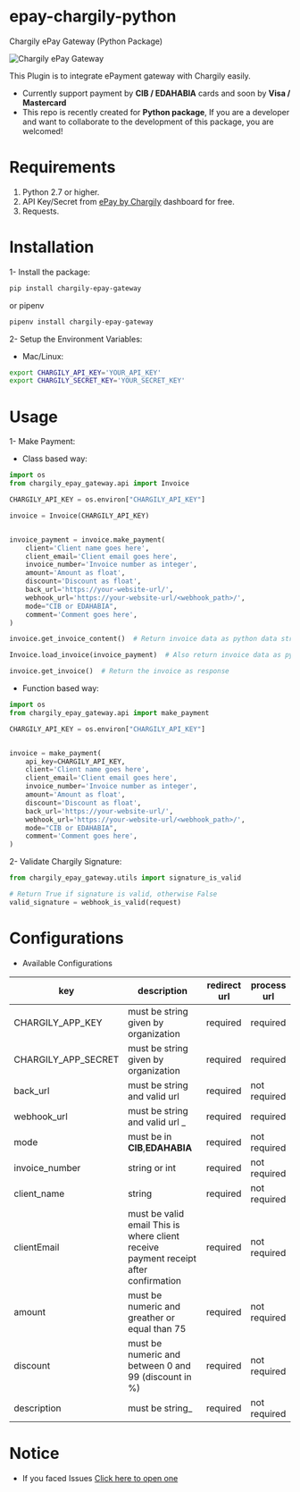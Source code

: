 # epay-chargily-python
Chargily ePay Gateway (Python Package)

![Chargily ePay Gateway](https://raw.githubusercontent.com/Chargily/epay-gateway-php/main/assets/banner-1544x500.png "Chargily ePay Gateway")

This Plugin is to integrate ePayment gateway with Chargily easily.
- Currently support payment by **CIB / EDAHABIA** cards and soon by **Visa / Mastercard** 
- This repo is recently created for **Python package**, If you are a developer and want to collaborate to the development of this package, you are welcomed!

# Requirements
1. Python 2.7 or higher.
2. API Key/Secret from [ePay by Chargily](https://epay.chargily.com.dz) dashboard for free.
3. Requests.

# Installation
1- Install the package:

```bash
pip install chargily-epay-gateway
```

or pipenv
```bash
pipenv install chargily-epay-gateway
```

2- Setup the Environment Variables:

* Mac/Linux:
```bash
export CHARGILY_API_KEY='YOUR_API_KEY'
export CHARGILY_SECRET_KEY='YOUR_SECRET_KEY'
```

# Usage

1- Make Payment:

* Class based way:

```python
import os
from chargily_epay_gateway.api import Invoice

CHARGILY_API_KEY = os.environ["CHARGILY_API_KEY"]

invoice = Invoice(CHARGILY_API_KEY)


invoice_payment = invoice.make_payment(
    client='Client name goes here',
    client_email='Client email goes here',
    invoice_number='Invoice number as integer',
    amount='Amount as float',
    discount='Discount as float',
    back_url='https://your-website-url/',
    webhook_url='https://your-website-url/<webhook_path>/',
    mode="CIB or EDAHABIA",
    comment='Comment goes here',
)

invoice.get_invoice_content()  # Return invoice data as python data structure

Invoice.load_invoice(invoice_payment)  # Also return invoice data as python data structure

invoice.get_invoice()  # Return the invoice as response
```

* Function based way:

```python
import os
from chargily_epay_gateway.api import make_payment

CHARGILY_API_KEY = os.environ["CHARGILY_API_KEY"]


invoice = make_payment(
    api_key=CHARGILY_API_KEY,
    client='Client name goes here',
    client_email='Client email goes here',
    invoice_number='Invoice number as integer',
    amount='Amount as float',
    discount='Discount as float',
    back_url='https://your-website-url/',
    webhook_url='https://your-website-url/<webhook_path>/',
    mode="CIB or EDAHABIA",
    comment='Comment goes here',
)
```

2- Validate Chargily Signature:

```python
from chargily_epay_gateway.utils import signature_is_valid

# Return True if signature is valid, otherwise False
valid_signature = webhook_is_valid(request)
```

# Configurations

- Available Configurations

| key                   |  description                                                                                          | redirect url |  process url |
|-----------------------|-------------------------------------------------------------------------------------------------------|--------------|--------------|
| CHARGILY_APP_KEY               | must be string given by organization                                                                  |   required   |   required   |
| CHARGILY_APP_SECRET            | must be string given by organization                                                                  |   required   |   required   |
| back_url        | must be string and valid url                                                                          |   required   | not required |
| webhook_url        | must be string and valid url                                                                          _|   required   | required |
| mode                  | must be in **CIB**,**EDAHABIA**                                                                       |   required   | not required |
| invoice_number       |  string or int                                                                                 |   required   | not required |
| client_name  | string                                                                                        |   required   | not required |
| clientEmail | must be valid email This is where client receive payment receipt after confirmation        |   required   | not required |
| amount      | must be numeric and greather or equal than  75                                                        |   required   | not required |
| discount    | must be numeric and between 0 and 99  (discount in %)                                     |   required   | not required |
| description  | must be string_                                                                                        |   required   | not required |


# Notice

- If you faced Issues [Click here to open one](https://github.com/Chargily/epay-gateway-python)
